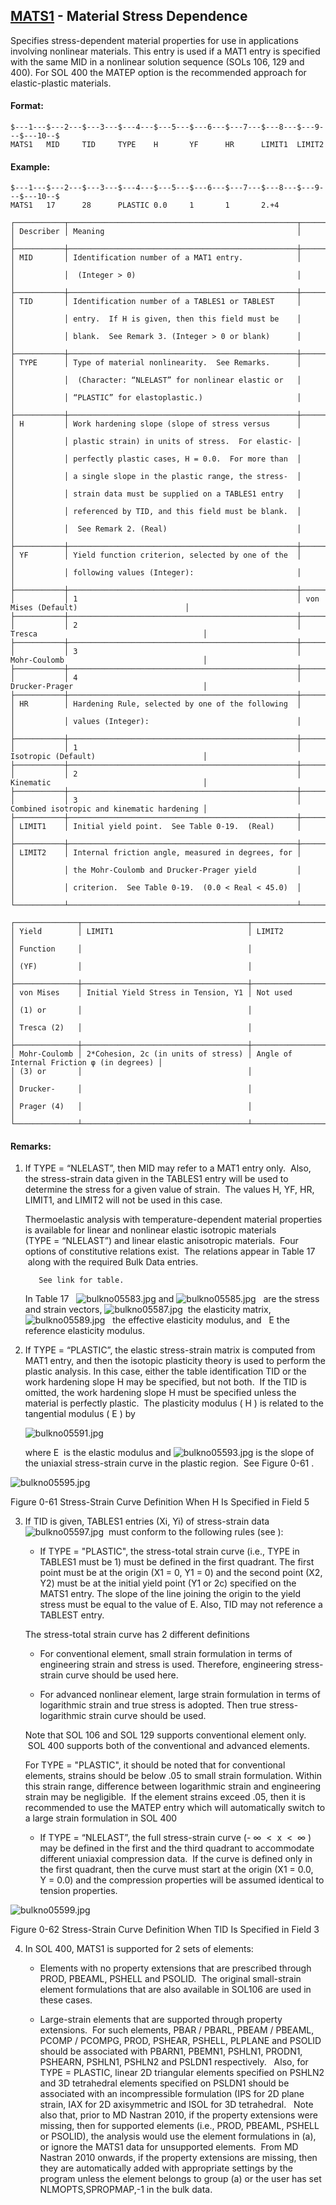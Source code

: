 ## [MATS1](https://nexus.hexagon.com/documentationcenter/bundle/MSC_Nastran_2022.4/page/Nastran_Combined_Book/qrg/bulkno/TOC.MATS1.xhtml) - Material Stress Dependence

Specifies stress-dependent material properties for use in applications involving nonlinear materials. This entry is used if a MAT1 entry is specified with the same MID in a nonlinear solution sequence (SOLs 106, 129 and 400). For SOL 400 the MATEP option is the recommended approach for elastic-plastic materials.

#### Format:

```nastran
$---1---$---2---$---3---$---4---$---5---$---6---$---7---$---8---$---9---$---10--$
MATS1   MID     TID     TYPE    H       YF      HR      LIMIT1  LIMIT2          
```

#### Example:

```nastran
$---1---$---2---$---3---$---4---$---5---$---6---$---7---$---8---$---9---$---10--$
MATS1   17      28      PLASTIC 0.0     1       1       2.+4                    
```

```text
┌───────────┬───────────────────────────────────────────────────┬────────────────────────────────────────────┐
│ Describer │ Meaning                                           │                                            │
├───────────┼───────────────────────────────────────────────────┼────────────────────────────────────────────┤
│ MID       │ Identification number of a MAT1 entry.            │                                            │
│           │  (Integer > 0)                                    │                                            │
├───────────┼───────────────────────────────────────────────────┼────────────────────────────────────────────┤
│ TID       │ Identification number of a TABLES1 or TABLEST     │                                            │
│           │ entry.  If H is given, then this field must be    │                                            │
│           │ blank.  See Remark 3. (Integer > 0 or blank)      │                                            │
├───────────┼───────────────────────────────────────────────────┼────────────────────────────────────────────┤
│ TYPE      │ Type of material nonlinearity.  See Remarks.      │                                            │
│           │  (Character: “NLELAST” for nonlinear elastic or   │                                            │
│           │ “PLASTIC” for elastoplastic.)                     │                                            │
├───────────┼───────────────────────────────────────────────────┼────────────────────────────────────────────┤
│ H         │ Work hardening slope (slope of stress versus      │                                            │
│           │ plastic strain) in units of stress.  For elastic- │                                            │
│           │ perfectly plastic cases, H = 0.0.  For more than  │                                            │
│           │ a single slope in the plastic range, the stress-  │                                            │
│           │ strain data must be supplied on a TABLES1 entry   │                                            │
│           │ referenced by TID, and this field must be blank.  │                                            │
│           │  See Remark 2. (Real)                             │                                            │
├───────────┼───────────────────────────────────────────────────┼────────────────────────────────────────────┤
│ YF        │ Yield function criterion, selected by one of the  │                                            │
│           │ following values (Integer):                       │                                            │
├───────────┼───────────────────────────────────────────────────┼────────────────────────────────────────────┤
│           │ 1                                                 │ von Mises (Default)                        │
├───────────┼───────────────────────────────────────────────────┼────────────────────────────────────────────┤
│           │ 2                                                 │ Tresca                                     │
├───────────┼───────────────────────────────────────────────────┼────────────────────────────────────────────┤
│           │ 3                                                 │ Mohr-Coulomb                               │
├───────────┼───────────────────────────────────────────────────┼────────────────────────────────────────────┤
│           │ 4                                                 │ Drucker-Prager                             │
├───────────┼───────────────────────────────────────────────────┼────────────────────────────────────────────┤
│ HR        │ Hardening Rule, selected by one of the following  │                                            │
│           │ values (Integer):                                 │                                            │
├───────────┼───────────────────────────────────────────────────┼────────────────────────────────────────────┤
│           │ 1                                                 │ Isotropic (Default)                        │
├───────────┼───────────────────────────────────────────────────┼────────────────────────────────────────────┤
│           │ 2                                                 │ Kinematic                                  │
├───────────┼───────────────────────────────────────────────────┼────────────────────────────────────────────┤
│           │ 3                                                 │ Combined isotropic and kinematic hardening │
├───────────┼───────────────────────────────────────────────────┼────────────────────────────────────────────┤
│ LIMIT1    │ Initial yield point.  See Table 0-19.  (Real)     │                                            │
├───────────┼───────────────────────────────────────────────────┼────────────────────────────────────────────┤
│ LIMIT2    │ Internal friction angle, measured in degrees, for │                                            │
│           │ the Mohr-Coulomb and Drucker-Prager yield         │                                            │
│           │ criterion.  See Table 0-19.  (0.0 < Real < 45.0)  │                                            │
└───────────┴───────────────────────────────────────────────────┴────────────────────────────────────────────┘
```

```text
┌──────────────┬─────────────────────────────────────┬───────────────────────────────────────────┐
│ Yield        │ LIMIT1                              │ LIMIT2                                    │
│ Function     │                                     │                                           │
│ (YF)         │                                     │                                           │
├──────────────┼─────────────────────────────────────┼───────────────────────────────────────────┤
│ von Mises    │ Initial Yield Stress in Tension, Y1 │ Not used                                  │
│ (1) or       │                                     │                                           │
│ Tresca (2)   │                                     │                                           │
├──────────────┼─────────────────────────────────────┼───────────────────────────────────────────┤
│ Mohr-Coulomb │ 2*Cohesion, 2c (in units of stress) │ Angle of Internal Friction φ (in degrees) │
│ (3) or       │                                     │                                           │
│ Drucker-     │                                     │                                           │
│ Prager (4)   │                                     │                                           │
└──────────────┴─────────────────────────────────────┴───────────────────────────────────────────┘
```

#### Remarks:

1. If TYPE = “NLELAST”, then MID may refer to a MAT1 entry only.  Also, the stress-strain data given in the TABLES1 entry will be used to determine the stress for a given value of strain.  The values H, YF, HR, LIMIT1, and LIMIT2 will not be used in this case.

     Thermoelastic analysis with temperature-dependent material properties is available for linear and nonlinear elastic isotropic materials (TYPE = “NLELAST”) and linear elastic anisotropic materials.  Four options of constitutive relations exist.  The relations appear in   Table 17   along with the required Bulk Data entries.

          See link for table.

     In   Table 17    ![bulkno05583.jpg](https://help-be.hexagonmi.com/bundle/MSC_Nastran_2022.4/page/Nastran_Combined_Book/qrg/bulkno/../../../assets/bulkno05583.jpg?_LANG=enus)  and ![bulkno05585.jpg](https://help-be.hexagonmi.com/bundle/MSC_Nastran_2022.4/page/Nastran_Combined_Book/qrg/bulkno/../../../assets/bulkno05585.jpg?_LANG=enus)   are the stress and strain vectors,  ![bulkno05587.jpg](https://help-be.hexagonmi.com/bundle/MSC_Nastran_2022.4/page/Nastran_Combined_Book/qrg/bulkno/../../../assets/bulkno05587.jpg?_LANG=enus)  the elasticity matrix,  ![bulkno05589.jpg](https://help-be.hexagonmi.com/bundle/MSC_Nastran_2022.4/page/Nastran_Combined_Book/qrg/bulkno/../../../assets/bulkno05589.jpg?_LANG=enus)   the effective elasticity modulus, and   E  the reference elasticity modulus.

2. If TYPE = “PLASTIC”, the elastic stress-strain matrix is computed from MAT1 entry, and then the isotopic plasticity theory is used to perform the plastic analysis. In this case, either the table identification TID or the work hardening slope H may be specified, but not both.  If the TID is omitted, the work hardening slope H must be specified unless the material is perfectly plastic.  The plasticity modulus ( H ) is related to the tangential modulus ( E ) by

     ![bulkno05591.jpg](https://help-be.hexagonmi.com/bundle/MSC_Nastran_2022.4/page/Nastran_Combined_Book/qrg/bulkno/../../../assets/bulkno05591.jpg?_LANG=enus)  

     where  E  is the elastic modulus and  ![bulkno05593.jpg](https://help-be.hexagonmi.com/bundle/MSC_Nastran_2022.4/page/Nastran_Combined_Book/qrg/bulkno/../../../assets/bulkno05593.jpg?_LANG=enus)  is the slope of the uniaxial stress-strain curve in the plastic region.  See   Figure 0-61  .

![bulkno05595.jpg](https://help-be.hexagonmi.com/bundle/MSC_Nastran_2022.4/page/Nastran_Combined_Book/qrg/bulkno/../../../assets/bulkno05595.jpg?_LANG=enus)

Figure 0-61 Stress-Strain Curve Definition When H Is Specified in Field 5

3. If TID is given, TABLES1 entries (Xi, Yi) of stress-strain data  ![bulkno05597.jpg](https://help-be.hexagonmi.com/bundle/MSC_Nastran_2022.4/page/Nastran_Combined_Book/qrg/bulkno/../../../assets/bulkno05597.jpg?_LANG=enus)  must conform to the following rules (see  ):

     - If TYPE = "PLASTIC", the stress-total strain curve (i.e., TYPE in TABLES1 must be 1) must be defined in the first quadrant. The first point must be at the origin (X1 = 0, Y1 = 0) and the second point (X2, Y2) must be at the initial yield point (Y1 or 2c) specified on the MATS1 entry. The slope of the line joining the origin to the yield stress must be equal to the value of E. Also, TID may not reference a TABLEST entry.

     The stress-total strain curve has 2 different definitions

     - For conventional element, small strain formulation in terms of engineering strain and stress is used. Therefore, engineering stress-strain curve should be used here.

     - For advanced nonlinear element, large strain formulation in terms of logarithmic strain and true stress is adopted. Then true stress-logarithmic strain curve should be used.

     Note that SOL 106 and SOL 129 supports conventional element only.  SOL 400 supports both of the conventional and advanced elements.

     For TYPE = "PLASTIC", it should be noted that for conventional elements, strains should be below .05 to small strain formulation. Within this strain range, difference between logarithmic strain and engineering strain may be negligible.  If the element strains exceed .05, then it is recommended to use the MATEP entry which will automatically switch to a large strain formulation in SOL 400

     - If TYPE = “NLELAST”, the full stress-strain curve (- ∞  <  x  <  ∞ ) may be defined in the first and the third quadrant to accommodate different uniaxial compression data.  If the curve is defined only in the first quadrant, then the curve must start at the origin (X1 = 0.0, Y = 0.0) and the compression properties will be assumed identical to tension properties.

![bulkno05599.jpg](https://help-be.hexagonmi.com/bundle/MSC_Nastran_2022.4/page/Nastran_Combined_Book/qrg/bulkno/../../../assets/bulkno05599.jpg?_LANG=enus)

Figure 0-62 Stress-Strain Curve Definition When TID Is Specified in Field 3

4. In SOL 400, MATS1 is supported for 2 sets of elements:

     - Elements with no property extensions that are prescribed through PROD, PBEAML, PSHELL and PSOLID.  The original small-strain element formulations that are also available in SOL106 are used in these cases.

     - Large-strain elements that are supported through property extensions.  For such elements, PBAR / PBARL, PBEAM / PBEAML, PCOMP / PCOMPG, PROD, PSHEAR, PSHELL, PLPLANE and PSOLID should be associated with PBARN1, PBEMN1, PSHLN1, PRODN1, PSHEARN, PSHLN1, PSHLN2 and PSLDN1 respectively.   Also, for TYPE = PLASTIC, linear 2D triangular elements specified on PSHLN2 and 3D tetrahedral elements specified on PSLDN1 should be associated with an incompressible formulation (IPS for 2D plane strain, IAX for 2D axisymmetric and ISOL for 3D tetrahedral.   Note also that, prior to MD Nastran 2010, if the property extensions were missing, then for supported elements (i.e., PROD, PBEAML, PSHELL or PSOLID), the analysis would use the element formulations in (a), or ignore the MATS1 data for unsupported elements.  From MD Nastran 2010 onwards, if the property extensions are missing, then they are automatically added with appropriate settings by the program unless the element belongs to group (a) or the user has set NLMOPTS,SPROPMAP,-1 in the bulk data.

